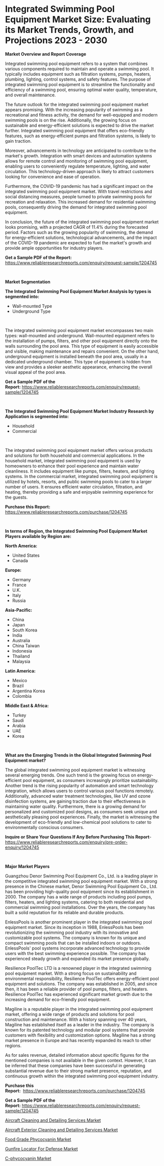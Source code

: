 <p><h1>Integrated Swimming Pool Equipment Market Size: Evaluating its Market Trends, Growth, and Projections 2023 - 2030</h1></p><p><strong>Market Overview and Report Coverage</strong></p>
<p><p>Integrated swimming pool equipment refers to a system that combines various components required to maintain and operate a swimming pool. It typically includes equipment such as filtration systems, pumps, heaters, plumbing, lighting, control systems, and safety features. The purpose of integrated swimming pool equipment is to streamline the functionality and efficiency of a swimming pool, ensuring optimal water quality, temperature, and overall maintenance.</p><p>The future outlook for the integrated swimming pool equipment market appears promising. With the increasing popularity of swimming as a recreational and fitness activity, the demand for well-equipped and modern swimming pools is on the rise. Additionally, the growing focus on sustainable and energy-efficient solutions is expected to drive the market further. Integrated swimming pool equipment that offers eco-friendly features, such as energy-efficient pumps and filtration systems, is likely to gain traction.</p><p>Moreover, advancements in technology are anticipated to contribute to the market's growth. Integration with smart devices and automation systems allows for remote control and monitoring of swimming pool equipment, enabling users to conveniently regulate temperature, lighting, and water circulation. This technology-driven approach is likely to attract customers looking for convenience and ease of operation.</p><p>Furthermore, the COVID-19 pandemic has had a significant impact on the integrated swimming pool equipment market. With travel restrictions and social distancing measures, people turned to private swimming pools for recreation and relaxation. This increased demand for residential swimming pools, consequently driving the demand for integrated swimming pool equipment.</p><p>In conclusion, the future of the integrated swimming pool equipment market looks promising, with a projected CAGR of 11.4% during the forecasted period. Factors such as the growing popularity of swimming, the demand for energy-efficient solutions, technological advancements, and the impact of the COVID-19 pandemic are expected to fuel the market's growth and provide ample opportunities for industry players.</p></p>
<p><strong>Get a Sample PDF of the Report:</strong> <a href="https://www.reliableresearchreports.com/enquiry/request-sample/1204745">https://www.reliableresearchreports.com/enquiry/request-sample/1204745</a></p>
<p>&nbsp;</p>
<p><strong>Market Segmentation</strong></p>
<p><strong>The Integrated Swimming Pool Equipment Market Analysis by types is segmented into:</strong></p>
<p><ul><li>Wall-mounted Type</li><li>Underground Type</li></ul></p>
<p>&nbsp;</p>
<p><p>The integrated swimming pool equipment market encompasses two main types: wall-mounted and underground. Wall-mounted equipment refers to the installation of pumps, filters, and other pool equipment directly onto the walls surrounding the pool area. This type of equipment is easily accessible and visible, making maintenance and repairs convenient. On the other hand, underground equipment is installed beneath the pool area, usually in a dedicated underground chamber. This type of equipment is hidden from view and provides a sleeker aesthetic appearance, enhancing the overall visual appeal of the pool area.</p></p>
<p><strong>Get a Sample PDF of the Report:</strong>&nbsp;<a href="https://www.reliableresearchreports.com/enquiry/request-sample/1204745">https://www.reliableresearchreports.com/enquiry/request-sample/1204745</a></p>
<p>&nbsp;</p>
<p><strong>The Integrated Swimming Pool Equipment Market Industry Research by Application is segmented into:</strong></p>
<p><ul><li>Household</li><li>Commercial</li></ul></p>
<p>&nbsp;</p>
<p><p>The integrated swimming pool equipment market offers various products and solutions for both household and commercial applications. In the household market, integrated swimming pool equipment is used by homeowners to enhance their pool experience and maintain water cleanliness. It includes equipment like pumps, filters, heaters, and lighting systems. In the commercial market, integrated swimming pool equipment is utilized by hotels, resorts, and public swimming pools to cater to a larger number of users. It ensures efficient water circulation, filtration, and heating, thereby providing a safe and enjoyable swimming experience for the guests.</p></p>
<p><strong>Purchase this Report:</strong>&nbsp; <a href="https://www.reliableresearchreports.com/purchase/1204745">https://www.reliableresearchreports.com/purchase/1204745</a></p>
<p>&nbsp;</p>
<p><strong>In terms of Region, the Integrated Swimming Pool Equipment Market Players available by Region are:</strong></p>
<p>
    <p> <strong> North America: </strong>
        <ul>
            <li>United States</li>
            <li>Canada</li>
        </ul>
        </p> 
    <p> <strong> Europe: </strong>
        <ul>
            <li>Germany</li>
            <li>France</li>
            <li>U.K.</li>
            <li>Italy</li>
            <li>Russia</li>
        </ul>
        </p> 
    <p> <strong> Asia-Pacific: </strong>
        <ul>
            <li>China</li>
            <li>Japan</li>
            <li>South Korea</li>
            <li>India</li>
            <li>Australia</li>
            <li>China Taiwan</li>
            <li>Indonesia</li>
            <li>Thailand</li>
            <li>Malaysia</li>
        </ul>
        </p> 
    <p> <strong> Latin America: </strong>
        <ul>
            <li>Mexico</li>
            <li>Brazil</li>
            <li>Argentina Korea</li>
            <li>Colombia</li>
        </ul>
        </p> 
    <p> <strong> Middle East & Africa: </strong>
        <ul>
            <li>Turkey</li>
            <li>Saudi</li>
            <li>Arabia</li>
            <li>UAE</li>
            <li>Korea</li>
        </ul>
    </p>
    </p>
<p>&nbsp;</p>
<p><strong>What are the Emerging Trends in the Global Integrated Swimming Pool Equipment market?</strong></p>
<p><p>The global integrated swimming pool equipment market is witnessing several emerging trends. One such trend is the growing focus on energy-efficient pool equipment, as consumers increasingly prioritize sustainability. Another trend is the rising popularity of automation and smart technology integration, which allows users to control various pool functions remotely. Additionally, advanced water treatment technologies, like UV and ozone disinfection systems, are gaining traction due to their effectiveness in maintaining water quality. Furthermore, there is a growing demand for personalized and customized pool designs, as consumers seek unique and aesthetically pleasing pool experiences. Finally, the market is witnessing the development of eco-friendly and low-chemical pool solutions to cater to environmentally conscious consumers.</p></p>
<p><strong>Inquire or Share Your Questions If Any Before Purchasing This Report</strong>- <a href="https://www.reliableresearchreports.com/enquiry/pre-order-enquiry/1204745">https://www.reliableresearchreports.com/enquiry/pre-order-enquiry/1204745</a></p>
<p>&nbsp;</p>
<p><strong>Major Market Players</strong></p>
<p><p>Guangzhou Denor Swimming Pool Equipment Co., Ltd. is a leading player in the competitive integrated swimming pool equipment market. With a strong presence in the Chinese market, Denor Swimming Pool Equipment Co., Ltd. has been providing high-quality pool equipment since its establishment in 2000. The company has a wide range of products including pool pumps, filters, heaters, and lighting systems, catering to both residential and commercial swimming pool installations. Over the years, the company has built a solid reputation for its reliable and durable products.</p><p>EnlessPools is another prominent player in the integrated swimming pool equipment market. Since its inception in 1988, EnlessPools has been revolutionizing the swimming pool industry with its innovative and customizable pool systems. The company is known for its unique and compact swimming pools that can be installed indoors or outdoors. EnlessPools' pool systems incorporate advanced technology to provide users with the best swimming experience possible. The company has experienced steady growth and expanded its market presence globally.</p><p>Resilience PoolTec LTD is a renowned player in the integrated swimming pool equipment market. With a strong focus on sustainability and environmental responsibility, Resilience PoolTec offers energy-efficient pool equipment and solutions. The company was established in 2005, and since then, it has been a reliable provider of pool pumps, filters, and heaters. Resilience PoolTec has experienced significant market growth due to the increasing demand for eco-friendly pool equipment.</p><p>Magiline is a reputable player in the integrated swimming pool equipment market, offering a wide range of products and solutions for pool construction and maintenance. With a history spanning over 40 years, Magiline has established itself as a leader in the industry. The company is known for its patented technology and modular pool systems that provide customers with flexibility and customization options. Magiline has a strong market presence in Europe and has recently expanded its reach to other regions.</p><p>As for sales revenue, detailed information about specific figures for the mentioned companies is not available in the given context. However, it can be inferred that these companies have been successful in generating substantial revenue due to their strong market presence, reputation, and continuous growth within the integrated swimming pool equipment industry.</p></p>
<p><strong>Purchase this Report:</strong>&nbsp;&nbsp;<a href="https://www.reliableresearchreports.com/purchase/1204745">https://www.reliableresearchreports.com/purchase/1204745</a></p>
<p></p>
<p><strong>Get a Sample PDF of the Report:</strong>&nbsp;<a href="https://www.reliableresearchreports.com/enquiry/request-sample/1204745">https://www.reliableresearchreports.com/enquiry/request-sample/1204745</a></p>
<p><p><a href="https://www.linkedin.com/pulse/aircraft-cleaning-detailing-services-market-insights-players/">Aircraft Cleaning and Detailing Services Market</a></p><p><a href="https://www.linkedin.com/pulse/aircraft-exterior-cleaning-detailing-services-market-insights/">Aircraft Exterior Cleaning and Detailing Services Market</a></p><p><a href="https://medium.com/@donnakelly19891/food-grade-phycocyanin-market-size-and-market-trends-complete-industry-overview-2023-to-2030-5d7e0cd42aef">Food Grade Phycocyanin Market</a></p><p><a href="https://www.linkedin.com/pulse/gunfire-locator-defense-market-research-report-provides/">Gunfire Locator For Defense Market</a></p><p><a href="https://medium.com/@mariablack1944/c-phycocyanin-market-trends-and-market-analysis-forecasted-for-period-2023-2030-1d6c72959b9a">C-phycocyanin Market</a></p></p>
